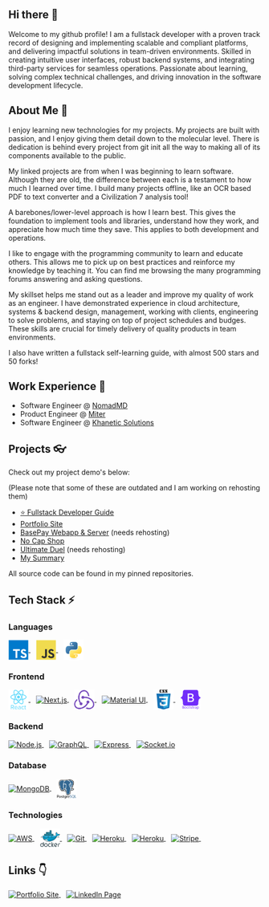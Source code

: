 ## Hi there 👋
Welcome to my github profile! I am a fullstack developer with a proven track record of designing and implementing scalable and compliant platforms, and delivering impactful solutions in team-driven environments. Skilled in creating intuitive user interfaces, robust backend systems, and integrating third-party services for seamless operations. Passionate about learning, solving complex technical challenges, and driving innovation in the software development lifecycle.

## About Me 🦄
I enjoy learning new technologies for my projects. My projects are built with passion, and I enjoy giving them detail down to the molecular level. There is dedication is behind every project from git init all the way to making all of its components available to the public.

My linked projects are from when I was beginning to learn software. Although they are old, the difference between each is a testament to how much I learned over time. I build many projects offline, like an OCR based PDF to text converter and a Civilization 7 analysis tool!

A barebones/lower-level approach is how I learn best. This gives the foundation to implement tools and libraries, understand how they work, and appreciate how much time they save. This applies to both development and operations.

I like to engage with the programming community to learn and educate others. This allows me to pick up on best practices and reinforce my knowledge by teaching it. You can find me browsing the many programming forums answering and asking questions. 

My skillset helps me stand out as a leader and improve my quality of work as an engineer. I have demonstrated experience in cloud architecture, systems & backend design, management, working with clients, engineering to solve problems, and staying on top of project schedules and budges. These skills are crucial for timely delivery of quality products in team environments.

I also have written a fullstack self-learning guide, with almost 500 stars and 50 forks!

## Work Experience 📝
- Software Engineer @ [NomadMD](https://www.nomadmd.app/)
- Product Engineer @ [Miter](https://www.miter.com/)
- Software Engineer @ [Khanetic Solutions](https://www.khaneticsolutions.com/)

## Projects 👓
Check out my project demo's below:

(Please note that some of these are outdated and I am working on rehosting them)

- [⭐ Fullstack Developer Guide](https://github.com/aaltarazi98/fullstack-guide-2022)
- [Portfolio Site](https://aaltarazi98.github.io/)
- [BasePay Webapp & Server](https://www.basepay.app/) (needs rehosting)
- [No Cap Shop](https://no-cap-shop.netlify.app/)
- [Ultimate Duel](https://ultimate-duel.herokuapp.com/) (needs rehosting)
- [My Summary](https://my-summary-tab.netlify.app/)

All source code can be found in my pinned repositories.

## Tech Stack ⚡

### Languages
<a href="https://www.typescriptlang.org/" target="_blank" rel="noopener noreferrer">
<img align="center" src="https://raw.githubusercontent.com/devicons/devicon/master/icons/typescript/typescript-original.svg" alt="TypeScript" height="40" width="40" />
</a>
&ensp;
<a href="https://developer.mozilla.org/en-US/docs/Web/JavaScript" target="_blank">
<img align="center" src="https://raw.githubusercontent.com/devicons/devicon/master/icons/javascript/javascript-original.svg" alt="JavaScript" height="40" width="40" />
</a>
&ensp;
<a href="https://www.python.org" target="_blank">
<img align="center" src="https://raw.githubusercontent.com/devicons/devicon/master/icons/python/python-original.svg" alt="Python" height="40" width="40" />
</a>


### Frontend
<a href="https://reactjs.org/" target="_blank">
<img align="center" src="https://raw.githubusercontent.com/devicons/devicon/master/icons/react/react-original-wordmark.svg" alt="React" height="40" width="40" />
</a>
&ensp;
<a href="https://nextjs.org/" target="_blank">
<img align="center" src="https://www.svgrepo.com/show/354113/nextjs-icon.svg" alt="Next.js" height="40" width="40" />
</a>
&ensp;
<a href="https://redux.js.org" target="_blank">
<img align="center" src="https://raw.githubusercontent.com/devicons/devicon/master/icons/redux/redux-original.svg" alt="Redux" height="40" width="40" />
</a>
&ensp;
<a href="https://mui.com" target="_blank">
<img align="center" src="https://cdn.worldvectorlogo.com/logos/material-ui-1.svg" alt="Material UI" height="40" width="40" />
</a>
&ensp;
<a href="https://www.w3schools.com/css/" target="_blank">
<img align="center" src="https://raw.githubusercontent.com/devicons/devicon/master/icons/css3/css3-original-wordmark.svg" alt="Css3" height="40" width="40" />
</a>
&ensp;
<a href="https://getbootstrap.com" target="_blank">
<img align="center" src="https://raw.githubusercontent.com/devicons/devicon/master/icons/bootstrap/bootstrap-plain-wordmark.svg" alt="Bootstrap" height="40" width="40" />
</a>

### Backend
<a href="https://nodejs.org" target="_blank">
<img align="center" src="https://cdn.worldvectorlogo.com/logos/nodejs-icon.svg" alt="Node.js" height="40" width="40" />
</a>
&ensp;
<a href="https://graphql.org/" target="_blank">
<img align="center" src="https://upload.wikimedia.org/wikipedia/commons/thumb/1/17/GraphQL_Logo.svg/2048px-GraphQL_Logo.svg.png" alt="GraphQL" height="40" width="40" />
</a>
&ensp;
<a href="https://expressjs.com" target="_blank">
<img align="center" src="https://www.vectorlogo.zone/logos/expressjs/expressjs-icon.svg" alt="Express" height="40" width="40" />
</a>
&ensp;
<a href="https://socket.io" target="_blank">
<img align="center" src="https://cdn.worldvectorlogo.com/logos/socket-io.svg" alt="Socket.io" height="40" width="40" />
</a>

### Database
<a href="https://www.mongodb.com/" target="_blank">
<img align="center" src="https://cdn.icon-icons.com/icons2/2415/PNG/512/mongodb_plain_wordmark_logo_icon_146423.png" alt="MongoDB" height="40" width="40" />
</a>
&ensp;
<a href="https://www.postgresql.org" target="_blank">
<img align="center" src="https://raw.githubusercontent.com/devicons/devicon/master/icons/postgresql/postgresql-original-wordmark.svg" alt="PostgreSQL" height="40" width="40" />
</a>

### Technologies
<a href="https://aws.amazon.com" target="_blank">
<img align="center" src="https://www.consoleconnect.com/wp-content/uploads/2019/07/amazon-web-services-cloud.svg" alt="AWS" height="40" width="40" />
</a>
&ensp;
<a href="https://www.docker.com/" target="_blank">
<img align="center" src="https://raw.githubusercontent.com/devicons/devicon/master/icons/docker/docker-original-wordmark.svg" alt="Docker" height="40" width="40" />
</a>
&ensp;
<a href="https://git-scm.com/" target="_blank">
<img align="center" src="https://upload.wikimedia.org/wikipedia/commons/thumb/3/3f/Git_icon.svg/1200px-Git_icon.svg.png" alt="Git" height="40" width="40" />
</a>
&ensp;
<a href="https://heroku.com" target="_blank">
<img align="center" src="https://www.vectorlogo.zone/logos/heroku/heroku-icon.svg" alt="Heroku" height="40" width="40" />
</a>
&ensp;
<a href="https://netlify.com" target="_blank">
<img align="center" src="https://cdn.worldvectorlogo.com/logos/netlify.svg" alt="Heroku" height="40" width="40" />
</a>
&ensp;
<a href="https://stripe.com/" target="_blank">
<img align="center" src="https://sbp-plugin-images.s3.eu-west-1.amazonaws.com/technologies1905_5eb57bd25635d_icon.jpg" alt="Stripe" height="40" width="40" />
</a>
&ensp;

## Links 👇
<a href="https://aaltarazi98.github.io/" target="_blank">
<img align="center" src="https://www.pngrepo.com/png/209590/512/portfolio.png" alt="Portfolio Site" height="40" width="40" />
</a>
&ensp;
<a href="https://www.linkedin.com/in/abdel-altarazi-60b9aa138/" target="_blank">
<img align="center" src="https://cdn-icons-png.flaticon.com/512/174/174857.png" alt="LinkedIn Page" height="40" width="40" />
</a>
